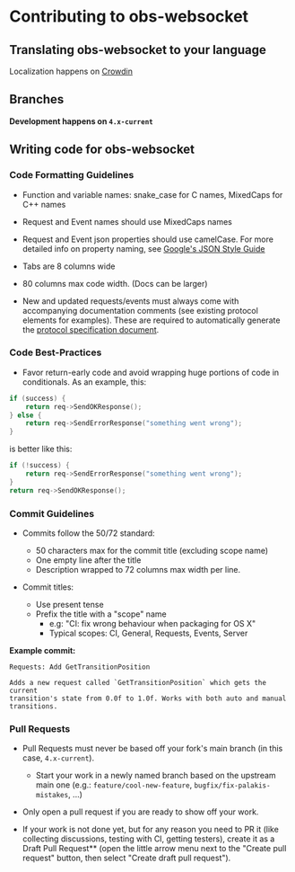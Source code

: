 # Contributing to obs-websocket

## Translating obs-websocket to your language

Localization happens on [Crowdin](https://crowdin.com/project/obs-websocket)

## Branches

**Development happens on `4.x-current`**

## Writing code for obs-websocket

### Code Formatting Guidelines

-   Function and variable names: snake_case for C names, MixedCaps for C++ names

-   Request and Event names should use MixedCaps names

-   Request and Event json properties should use camelCase. For more detailed info on property naming, see [Google's JSON Style Guide](https://google.github.io/styleguide/jsoncstyleguide.xml)

-   Tabs are 8 columns wide

-   80 columns max code width. (Docs can be larger)

-   New and updated requests/events must always come with accompanying documentation comments (see existing protocol elements for examples).
    These are required to automatically generate the [protocol specification document](docs/generated/protocol.md).

### Code Best-Practices

-   Favor return-early code and avoid wrapping huge portions of code in conditionals. As an example, this:
```cpp
if (success) {
    return req->SendOKResponse();
} else {
    return req->SendErrorResponse("something went wrong");
}
```
is better like this:
```cpp
if (!success) {
    return req->SendErrorResponse("something went wrong");
}
return req->SendOKResponse();
```

### Commit Guidelines

-   Commits follow the 50/72 standard:
	-   50 characters max for the commit title (excluding scope name)
	-   One empty line after the title
	-   Description wrapped to 72 columns max width per line.

-   Commit titles:
	-   Use present tense
	-   Prefix the title with a "scope" name
		-   e.g: "CI: fix wrong behaviour when packaging for OS X"
		-   Typical scopes: CI, General, Requests, Events, Server

**Example commit:**

```
Requests: Add GetTransitionPosition

Adds a new request called `GetTransitionPosition` which gets the current
transition's state from 0.0f to 1.0f. Works with both auto and manual
transitions.
```

### Pull Requests

-   Pull Requests must never be based off your fork's main branch (in this case, `4.x-current`).
	-   Start your work in a newly named branch based on the upstream main one (e.g.: `feature/cool-new-feature`, `bugfix/fix-palakis-mistakes`, ...)

-   Only open a pull request if you are ready to show off your work. 

-   If your work is not done yet, but for any reason you need to PR it (like collecting discussions, testing with CI, getting testers),
    create it as a Draft Pull Request** (open the little arrow menu next to the "Create pull request" button, then select "Create draft pull request").
